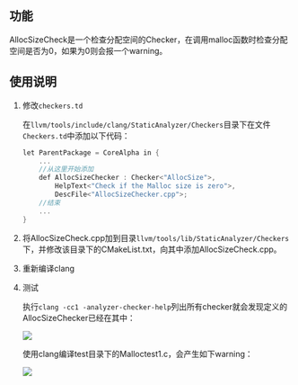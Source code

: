 ## 功能

AllocSizeCheck是一个检查分配空间的Checker，在调用malloc函数时检查分配空间是否为0，如果为0则会报一个warning。

## 使用说明

1. 修改`checkers.td`

	在`llvm/tools/include/clang/StaticAnalyzer/Checkers`目录下在文件`Checkers.td`中添加以下代码：
	```c
	let ParentPackage = CoreAlpha in {
		...
		//从这里开始添加
		def AllocSizeChecker : Checker<"AllocSize">,
  			HelpText<"Check if the Malloc size is zero">,
  			DescFile<"AllocSizeChecker.cpp">;
  		//结束
  		...
  	}
	```
	
2. 将AllocSizeCheck.cpp加到目录`llvm/tools/lib/StaticAnalyzer/Checkers`下，并修改该目录下的CMakeList.txt，向其中添加AllocSizeCheck.cpp。

3. 重新编译clang

4. 测试

	执行`clang -cc1 -analyzer-checker-help`列出所有checker就会发现定义的AllocSizeChecker已经在其中：

	![](images/img1.png)
	
	使用clang编译test目录下的Malloctest1.c，会产生如下warning：

	![](images/test.png)


